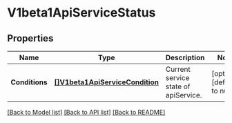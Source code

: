 # V1beta1ApiServiceStatus

## Properties
Name | Type | Description | Notes
------------ | ------------- | ------------- | -------------
**Conditions** | [**[]V1beta1ApiServiceCondition**](v1beta1.APIServiceCondition.md) | Current service state of apiService. | [optional] [default to null]

[[Back to Model list]](../README.md#documentation-for-models) [[Back to API list]](../README.md#documentation-for-api-endpoints) [[Back to README]](../README.md)


